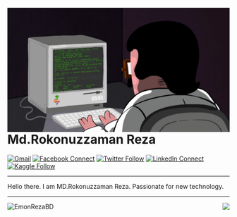 <a target="_blank" href="https://github.com/EmonRezaBD/"><img width="550" align="right" src="https://github.com/EmonRezaBD/EmonRezaBD/blob/master/programming.gif"></a>

# Md.Rokonuzzaman Reza

[![Gmail](https://img.shields.io/badge/%20-Send%20Mail-black?color=14171A&labelColor=ef5350&logo=gmail&logoColor=ffffff)](mailto:emonreza86@gmail.com?subject=From%20GitHub&cc=rokonuzzamanreza@gmail.com&body=Hi,%20there.%20Found%20you%20from%20GitHub.)
[![Facebook Connect](https://img.shields.io/badge/%20-Connect-blue?color=14171A&labelColor=4679D1&logo=facebook&logoColor=ffffff)](https://www.facebook.com/EmonRezaBD/)
[![Twitter Follow](https://img.shields.io/badge/dynamic/json.svg?color=14171A&labelColor=37474f&logo=twitter&logoColor=4fc3f7&label=&query=%24[0].followers_count&url=https%3A%2F%2Fcdn.syndication.twimg.com%2Fwidgets%2Ffollowbutton%2Finfo.json%3Fscreen_names%3DEmonRezaBD&suffix=%20Followers)](https://twitter.com/EmonRezaBD)
[![LinkedIn Connect](https://img.shields.io/badge/%20-Connect-black?color=14171A&labelColor=212121&logo=linkedin&logoColor=ffffff)](https://www.linkedin.com/in/EmonRezaBD/)
[![Kaggle Follow](https://img.shields.io/badge/%20-Follow-black?color=14171A&labelColor=37474f&logo=kaggle&logoColor=4fc3f7)](https://kaggle.com/EmonRezaBD)

---

Hello there. I am MD.Rokonuzzaman Reza. Passionate for new technology.

---
<img align="left" src="https://github-readme-stats.vercel.app/api?username=EmonRezaBD&theme=synthwave&show_icons=true" alt="EmonRezaBD" />

<a href="https://github.com/EmonRezaBD"> <img align="right" height=350 src="https://github-readme-stats.anuraghazra1.vercel.app/api/top-langs/?username=EmonRezaBD&layout=compact&theme=radical" />
</a>


